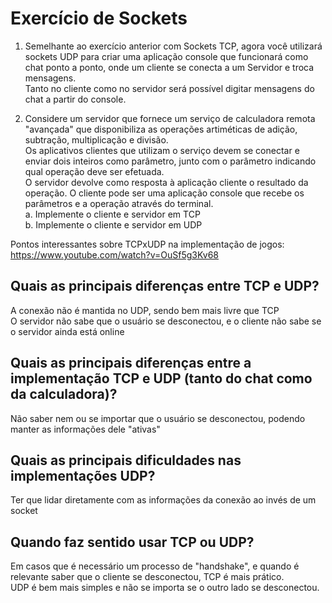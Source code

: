 # Exercício de Sockets  
  
1. Semelhante ao exercício anterior com Sockets TCP, agora você utilizará sockets UDP para criar uma aplicação console que funcionará como chat ponto a ponto, onde um cliente se conecta a um Servidor e troca mensagens.  
Tanto no cliente como no servidor será possível digitar mensagens do chat a partir do console.  

2. Considere um servidor que fornece um serviço de calculadora remota "avançada" que disponibiliza as operações artiméticas de adição, subtração, multiplicação e divisão.  
Os aplicativos clientes que utilizam o serviço devem se conectar e enviar dois inteiros como parâmetro, junto com o parâmetro indicando qual operação deve ser efetuada.  
O servidor devolve como resposta à aplicação cliente o resultado da operação. O cliente pode ser uma aplicação console que recebe os parâmetros e a operação através do terminal.  
a. Implemente o cliente e servidor em TCP  
b. Implemente o cliente e servidor em UDP  

Pontos interessantes sobre TCPxUDP na implementação de jogos:  
https://www.youtube.com/watch?v=OuSf5g3Kv68  


## Quais as principais diferenças entre TCP e UDP?  
A conexão não é mantida no UDP, sendo bem mais livre que TCP  
O servidor não sabe que o usuário se desconectou, e o cliente não sabe se o servidor ainda está online  
  
## Quais as principais diferenças entre a implementação TCP e UDP (tanto do chat como da calculadora)?  
Não saber nem ou se importar que o usuário se desconectou, podendo manter as informações dele "ativas"  

## Quais as principais dificuldades nas implementações UDP?  
Ter que lidar diretamente com as informações da conexão ao invés de um socket  

## Quando faz sentido usar TCP ou UDP?  
Em casos que é necessário um processo de "handshake", e quando é relevante saber que o cliente se desconectou, TCP é mais prático.  
UDP é bem mais simples e não se importa se o outro lado se desconectou.  
